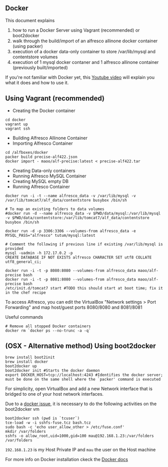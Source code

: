 Docker
---
This document explains
1. how to run a Docker Server using Vagrant (recommended) or boot2docker
2. walk through the build/import of an alfresco allinone docker container (using packer)
3. execution of a docker data-only container to store /var/lib/mysql and contentstore volumes
4. execution of 1 mysql docker contaner and 1 alfresco allinone container (previously built/imported)

If you're not familiar with Docker yet, this [Youtube video](https://www.youtube.com/watch?v=VeiUjkiqo9E) will explain you what it does and how to use it.

## Using Vagrant (recommended)

* Creating the Docker container
```
cd docker
vagrant up
vagrant ssh
```

* Building Alfresco Allinone Container
* Importing Alfresco Container
```
cd /alfboxes/docker
packer build precise-alf422.json
docker import - maoo/alf-precise:latest < precise-alf422.tar
```

* Creating Data-only containers
* Running Alfresco MySQL Container
* Creating MySQL empty DB
* Running Alfresco Container

```
docker run -i -t --name alfresco_data -v /var/lib/mysql -v /var/lib/tomcat7/alf_data/contentstore busybox /bin/sh

# To map an existing folders to data volumes
#docker run -d --name alfresco_data -v $PWD/data/mysql:/var/lib/mysql -v $PWD/data/contentstore:/var/lib/tomcat7/alf_data/contentstore busybox /bin/sh

docker run -d -p 3306:3306 --volumes-from alfresco_data -e MYSQL_PASS="alfresco" tutum/mysql:latest

# Comment the following if previous line if existing /var/lib/mysql is provided
mysql -uadmin -h 172.17.0.2 -p
CREATE DATABASE IF NOT EXISTS alfresco CHARACTER SET utf8 COLLATE utf8_general_ci;

docker run -i -t -p 8080:8080 --volumes-from alfresco_data maoo/alf-precise bash
docker run -i -t -p 8081:8080 --volumes-from alfresco_data maoo/alf-precise bash
/etc/init.d/tomcat7 start #TODO this should start at boot time; fix it in the chef recipe
```
To access Alfresco, you can edit the VirtualBox "Network settings > Port Forwarding" and map host/guest ports 8080/8080 and 8081/8081

Useful commands
```
# Remove all stopped Docker containers
docker rm `docker ps --no-trunc -a -q`
```


## (OSX - Alternative method) Using boot2docker

```
brew install boot2init
brew install docker
boot2docker up
boot2docker init #Starts the docker daemon
export DOCKER_HOST=tcp://localhost:4243 #Identifies the docker server; must be done on the same shell where the `packer' command is executed
```

For simplicity, open VirtualBox and add a new Network interface that is bridged to one of your host network interfaces.

Due to a [docker issue](https://github.com/mitchellh/packer/issues/901), it is necessary to do the following activities on the boot2docker vm
```
boot2docker ssh (pwd is `tcuser`)
tce-load -w -i sshfs-fuse.tcz bash.tcz
sudo bash -c 'echo user_allow_other > /etc/fuse.conf'
mkdir /var/folders
sshfs -o allow_root,uid=1000,gid=100 mau@192.168.1.23:/var/folders /var/folders
```
```192.168.1.23``` is my Host Private IP and ```mau``` the user on the Host machine

For more info on Docker installation ckeck the [Docker docs](http://docs.docker.io/installation/)
